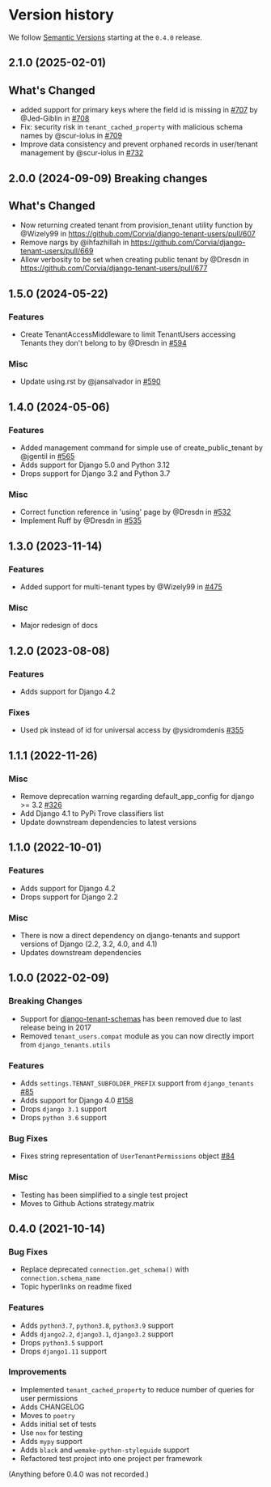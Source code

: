 # Version history

We follow [Semantic Versions](https://semver.org/) starting at the `0.4.0` release.

## 2.1.0 (2025-02-01)

## What's Changed
* added support for primary keys where the field id is missing in [#707](https://github.com/Corvia/django-tenant-users/issues/707) by @Jed-Giblin in [#708](https://github.com/Corvia/django-tenant-users/pull/708)
* Fix: security risk in `tenant_cached_property` with malicious schema names by @scur-iolus in [#709](https://github.com/Corvia/django-tenant-users/pull/709)
* Improve data consistency and prevent orphaned records in user/tenant management by @scur-iolus in [#732](https://github.com/Corvia/django-tenant-users/pull/732)



## 2.0.0 (2024-09-09) Breaking changes

## What's Changed

* Now returning created tenant from provision_tenant utility function by @Wizely99 in https://github.com/Corvia/django-tenant-users/pull/607
* Remove nargs by @ihfazhillah in https://github.com/Corvia/django-tenant-users/pull/669
* Allow verbosity to be set when creating public tenant by @Dresdn in https://github.com/Corvia/django-tenant-users/pull/677


## 1.5.0 (2024-05-22)

### Features

* Create TenantAccessMiddleware to limit TenantUsers accessing Tenants they don't belong to by @Dresdn in [#594](https://github.com/Corvia/django-tenant-users/pull/594)

### Misc

* Update using.rst by @jansalvador in [#590](https://github.com/Corvia/django-tenant-users/pull/590)


## 1.4.0 (2024-05-06)

### Features
* Added management command for simple use of create_public_tenant by @jgentil in [#565](https://github.com/Corvia/django-tenant-users/pull/565)
* Adds support for Django 5.0 and Python 3.12
* Drops support for Django 3.2 and Python 3.7

### Misc

* Correct function reference in 'using' page by @Dresdn in [#532](https://github.com/Corvia/django-tenant-users/pull/532)
* Implement Ruff by @Dresdn in [#535](https://github.com/Corvia/django-tenant-users/pull/535)


## 1.3.0 (2023-11-14)

### Features

- Added support for multi-tenant types by @Wizely99 in [#475](https://github.com/Corvia/django-tenant-users/pull/475)

### Misc

- Major redesign of docs

## 1.2.0 (2023-08-08)

### Features

- Adds support for Django 4.2

### Fixes

- Used pk instead of id for universal access by @ysidromdenis [#355](https://github.com/Corvia/django-tenant-users/pull/357)

## 1.1.1 (2022-11-26)

### Misc

- Remove deprecation warning regarding default_app_config for django >= 3.2 [#326](https://github.com/Corvia/django-tenant-users/pull/326)
- Add Django 4.1 to PyPi Trove classifiers list
- Update downstream dependencies to latest versions

## 1.1.0 (2022-10-01)

### Features

- Adds support for Django 4.2
- Drops support for Django 2.2

### Misc

- There is now a direct dependency on django-tenants and support versions of Django (2.2, 3.2, 4.0, and 4.1)
- Updates downstream dependencies

## 1.0.0 (2022-02-09)

### Breaking Changes

- Support for [django-tenant-schemas](https://github.com/bernardopires/django-tenant-schemas) has been removed due to last release being in 2017
- Removed `tenant_users.compat` module as you can now directly import from `django_tenants.utils`

### Features

- Adds `settings.TENANT_SUBFOLDER_PREFIX` support from `django_tenants` [#85](https://github.com/Corvia/django-tenant-users/issues/85)
- Adds support for Django 4.0 [#158](https://github.com/Corvia/django-tenant-users/issues/158)
- Drops `django 3.1` support
- Drops `python 3.6` support

### Bug Fixes

- Fixes string representation of `UserTenantPermissions` object [#84](https://github.com/Corvia/django-tenant-users/issues/84)

### Misc

- Testing has been simplified to a single test project
- Moves to Github Actions strategy.matrix

## 0.4.0 (2021-10-14)

### Bug Fixes

- Replace deprecated `connection.get_schema()` with `connection.schema_name`
- Topic hyperlinks on readme fixed

### Features

- Adds `python3.7`, `python3.8`, `python3.9` support
- Adds `django2.2`, `django3.1`, `django3.2` support
- Drops `python3.5` support
- Drops `django1.11` support

### Improvements

- Implemented `tenant_cached_property` to reduce number of queries for user permissions
- Adds CHANGELOG
- Moves to `poetry`
- Adds initial set of tests
- Use `nox` for testing
- Adds `mypy` support
- Adds `black` and `wemake-python-styleguide` support
- Refactored test project into one project per framework

(Anything before 0.4.0 was not recorded.)
